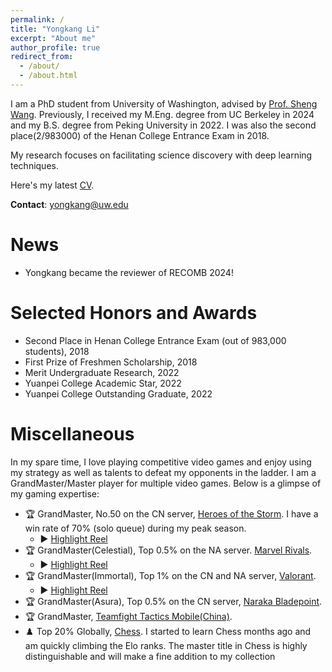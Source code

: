 ```yaml
---
permalink: /
title: "Yongkang Li"
excerpt: "About me"
author_profile: true
redirect_from: 
  - /about/
  - /about.html
---
```


I am a PhD student from University of Washington, advised by [Prof. Sheng Wang](https://homes.cs.washington.edu/~swang/). Previously, I received my M.Eng. degree from UC Berkeley in 2024 and my B.S. degree from Peking University in 2022. I was also the second place(2/983000) of the Henan College Entrance Exam in 2018.

My research focuses on facilitating science discovery with deep learning techniques.

Here's my latest [CV](/assets/YongkangCV_2024Nov12th.pdf).

**Contact**: yongkang@uw.edu

# News

* Yongkang became the reviewer of RECOMB 2024!


# Selected Honors and Awards
- Second Place in Henan College Entrance Exam (out of 983,000 students), 2018
- First Prize of Freshmen Scholarship, 2018
- Merit Undergraduate Research, 2022
- Yuanpei College Academic Star, 2022
- Yuanpei College Outstanding Graduate, 2022


# Miscellaneous

In my spare time, I love playing competitive video games and enjoy using my strategy as well as talents to defeat my opponents in the ladder. I am a GrandMaster/Master player for multiple video games. Below is a glimpse of my gaming expertise:

- 🏆 GrandMaster, No.50 on the CN server, [Heroes of the Storm](https://heroesofthestorm.blizzard.com/). I have a win rate of 70% (solo queue) during my peak season. 
  - ▶️ [Highlight Reel](https://www.bilibili.com/video/BV1Bh411Z73X/)
- 🏆 GrandMaster(Celestial), Top 0.5% on the NA server. [Marvel Rivals](https://www.marvelrivals.com/). 
  - ▶️ [Highlight Reel](https://www.bilibili.com/video/BV1EJFNevExV/)
- 🏆 GrandMaster(Immortal), Top 1%  on the CN and NA server, [Valorant](https://playvalorant.com/).
  - ▶️ [Highlight Reel](https://www.bilibili.com/video/BV1UYztYaEYA/)
- 🏆 GrandMaster(Asura), Top 0.5% on the CN server, [Naraka Bladepoint](https://www.yjwujian.cn/).
- 🏆 GrandMaster, [Teamfight Tactics Mobile(China)](https://teamfighttactics.leagueoflegends.com/). 
- ♟️ Top 20% Globally, [Chess](https://chess.com/). I started to learn Chess months ago and am quickly climbing the Elo ranks. The master title in Chess is highly distinguishable and will make a fine addition to my collection

<br> 
<br> 
